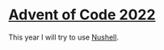 # [Advent of Code 2022](https://adventofcode.com/)

This year I will try to use [Nushell](https://www.nushell.sh/).
